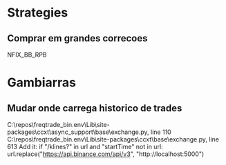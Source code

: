 
# Strategies

## Comprar em grandes correcoes
NFIX_BB_RPB


# Gambiarras

## Mudar onde carrega historico de trades
C:\repos\freqtrade_bin\.env\Lib\site-packages\ccxt\async_support\base\exchange.py, line 110
C:\repos\freqtrade_bin\.env\Lib\site-packages\ccxt\base\exchange.py, line 613
Add it:
        if "/klines?" in url and "startTime" not in url:
            url.replace("https://api.binance.com/api/v3", "http://localhost:5000")
